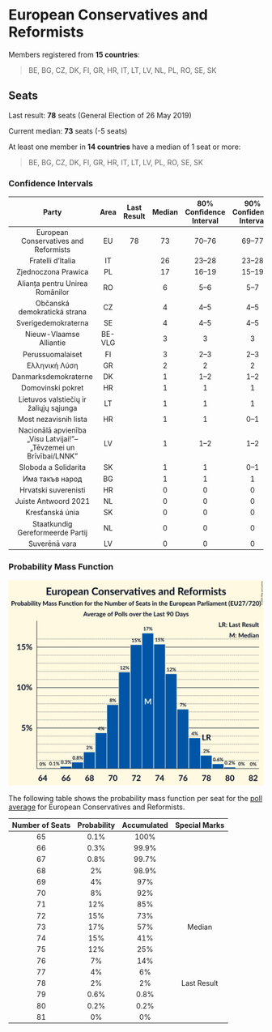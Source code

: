 # European Conservatives and Reformists

Members registered from **15 countries**:

> BE, BG, CZ, DK, FI, GR, HR, IT, LT, LV, NL, PL, RO, SE, SK

## Seats

Last result: **78** seats (General Election of 26 May 2019)

Current median: **73** seats (-5 seats)

At least one member in **14 countries** have a median of 1 seat or more:

> BE, BG, CZ, DK, FI, GR, HR, IT, LT, LV, PL, RO, SE, SK

### Confidence Intervals

| Party | Area | Last Result | Median | 80% Confidence Interval | 90% Confidence Interval | 95% Confidence Interval | 99% Confidence Interval |
|:-----:|:----:|:-----------:|:------:|:-----------------------:|:-----------------------:|:-----------------------:|:-----------------------:|
| European Conservatives and Reformists | EU | 78 | 73 | 70–76 | 69–77 | 68–77 | 67–79 |
| Fratelli d’Italia | IT | | 26 | 23–28 | 23–28 | 23–29 | 22–30 |
| Zjednoczona Prawica | PL | | 17 | 16–19 | 15–19 | 15–19 | 14–19 |
| Alianța pentru Unirea Românilor | RO | | 6 | 5–6 | 5–7 | 5–7 | 4–7 |
| Občanská demokratická strana | CZ | | 4 | 4–5 | 4–5 | 4–5 | 4–6 |
| Sverigedemokraterna | SE | | 4 | 4–5 | 4–5 | 4–5 | 4–6 |
| Nieuw-Vlaamse Alliantie | BE-VLG | | 3 | 3 | 3 | 3 | 3 |
| Perussuomalaiset | FI | | 3 | 2–3 | 2–3 | 2–3 | 2–3 |
| Ελληνική Λύση | GR | | 2 | 2 | 2 | 1–3 | 1–3 |
| Danmarksdemokraterne | DK | | 1 | 1–2 | 1–2 | 1–2 | 1–2 |
| Domovinski pokret | HR | | 1 | 1 | 1 | 1 | 0–1 |
| Lietuvos valstiečių ir žaliųjų sąjunga | LT | | 1 | 1 | 1 | 1 | 1 |
| Most nezavisnih lista | HR | | 1 | 1 | 0–1 | 0–1 | 0–1 |
| Nacionālā apvienība „Visu Latvijai!”–„Tēvzemei un Brīvībai/LNNK” | LV | | 1 | 1–2 | 1–2 | 1–2 | 1–2 |
| Sloboda a Solidarita | SK | | 1 | 1 | 0–1 | 0–1 | 0–1 |
| Има такъв народ | BG | | 1 | 1 | 1 | 1 | 1 |
| Hrvatski suverenisti | HR | | 0 | 0 | 0 | 0 | 0 |
| Juiste Antwoord 2021 | NL | | 0 | 0 | 0 | 0 | 0 |
| Kresťanská únia | SK | | 0 | 0 | 0 | 0 | 0 |
| Staatkundig Gereformeerde Partij | NL | | 0 | 0 | 0 | 0 | 0 |
| Suverēnā vara | LV | | 0 | 0 | 0 | 0 | 0 |

### Probability Mass Function

![Graph with seats probability mass function not yet produced](average-2024-07-31-seats-pmf-europeanconservativesandreformists.png "Seats Probability Mass Function")

The following table shows the probability mass function per seat for the [poll average](average-2024-07-31.html) for European Conservatives and Reformists.

| Number of Seats | Probability | Accumulated | Special Marks |
|:---------------:|:-----------:|:-----------:|:-------------:|
| 65 | 0.1% | 100% |  |
| 66 | 0.3% | 99.9% |  |
| 67 | 0.8% | 99.7% |  |
| 68 | 2% | 98.9% |  |
| 69 | 4% | 97% |  |
| 70 | 8% | 92% |  |
| 71 | 12% | 85% |  |
| 72 | 15% | 73% |  |
| 73 | 17% | 57% | Median |
| 74 | 15% | 41% |  |
| 75 | 12% | 25% |  |
| 76 | 7% | 14% |  |
| 77 | 4% | 6% |  |
| 78 | 2% | 2% | Last Result |
| 79 | 0.6% | 0.8% |  |
| 80 | 0.2% | 0.2% |  |
| 81 | 0% | 0% |  |


